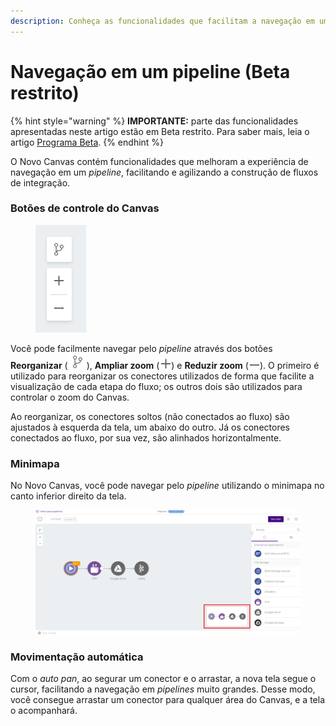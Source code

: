 ```yaml
---
description: Conheça as funcionalidades que facilitam a navegação em um pipeline
---
```


# Navegação em um pipeline (Beta restrito)

{% hint style="warning" %}
**IMPORTANTE:** parte das funcionalidades apresentadas neste artigo estão em Beta restrito. Para saber mais, leia o artigo [Programa Beta](../../geral/programa-beta.md).
{% endhint %}

O Novo Canvas contém funcionalidades que melhoram a experiência de navegação em um _pipeline_, facilitando e agilizando a construção de fluxos de integração.

### Botões de controle do Canvas <a href="#h_b1362a896d" id="h_b1362a896d"></a>

<figure><img src="../../.gitbook/assets/image4 (1).png" alt=""><figcaption></figcaption></figure>

Você pode facilmente navegar pelo _pipeline_ através dos botões **Reorganizar** (![](<../../.gitbook/assets/image3 (2).png>)), **Ampliar zoom** (![](../../.gitbook/assets/image1.png)) e **Reduzir zoom** (![](../../.gitbook/assets/image5.png)). O primeiro é utilizado para reorganizar os conectores utilizados de forma que facilite a visualização de cada etapa do fluxo; os outros dois são utilizados para controlar o zoom do Canvas.

Ao reorganizar, os conectores soltos (não conectados ao fluxo) são ajustados à esquerda da tela, um abaixo do outro. Já os conectores conectados ao fluxo, por sua vez, são alinhados horizontalmente.

### Minimapa <a href="#h_45f6ee41a4" id="h_45f6ee41a4"></a>

No Novo Canvas, você pode navegar pelo _pipeline_ utilizando o minimapa no canto inferior direito da tela.

<figure><img src="../../.gitbook/assets/image2 (2).png" alt=""><figcaption></figcaption></figure>

### Movimentação automática <a href="#h_0009c98480" id="h_0009c98480"></a>

Com o _auto pan_, ao segurar um conector e o arrastar, a nova tela segue o cursor, facilitando a navegação em _pipelines_ muito grandes. Desse modo, você consegue arrastar um conector para qualquer área do Canvas, e a tela o acompanhará.

